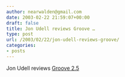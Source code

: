 ```yaml
---
author: nearwalden@gmail.com
date: 2003-02-22 21:59:07+00:00
draft: false
title: Jon Udell reviews Groove …
type: post
url: /2003/02/22/jon-udell-reviews-groove/
categories:
- posts
---
```


Jon Udell reviews [Groove 2.5](//weblog.infoworld.com/udell/categories/infoworld/2003/02/15.html#a607')



